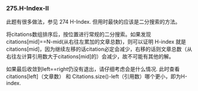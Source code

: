### 275.H-Index-II

此题有很多做法，参见 274 H-Index. 但用时最快的应该是二分搜索的方法。

将citations数组排序后，按位置进行常规的二分搜索。如果发现 citations[mid]==N-mid(从右往左累加的文章总数)，则可以证明 H-index 就是 citations[mid]，因为继续左移的话citation必定会减少，右移的话则文章总数（从右往左计算引用数大于citations[mid]的）会减少，故不可能有其他的解。  

如果最后收敛到left==right仍没有退出，请仔细考虑会是什么情况. 此时查看citations[left]（文章数） 和 Citations.size()-left（引用数）哪个更小，即为H-index.

